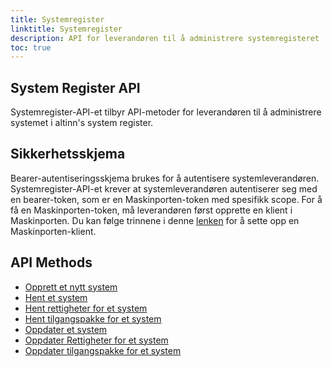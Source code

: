 ```yaml
---
title: Systemregister
linktitle: Systemregister
description: API for leverandøren til å administrere systemregisteret
toc: true
---
```


## System Register API
Systemregister-API-et tilbyr API-metoder for leverandøren til å administrere systemet i altinn's system register.

## Sikkerhetsskjema
Bearer-autentiseringsskjema brukes for å autentisere systemleverandøren.
Systemregister-API-et krever at systemleverandøren autentiserer seg med en bearer-token, som er en Maskinporten-token med spesifikk scope.
For å få en Maskinporten-token, må leverandøren først opprette en klient i Maskinporten. Du kan følge trinnene i denne [lenken](/authorization/getting-started/maskinportenclient/) for å sette opp en Maskinporten-klient.

## API Methods
- [Opprett et nytt system](create)
- [Hent et system](get)
- [Hent rettigheter for et system](get#hent-rettigheter-for-et-system)
- [Hent tilgangspakke for et system](get#hent-tilgangspakker-for-et-system)
- [Oppdater et system](update)
- [Oppdater Rettigheter for et system](update#oppdater-rettighet-for-et-system)
- [Oppdater tilgangspakke for et system](update#oppdater-tilgangspakker-for-et-system)